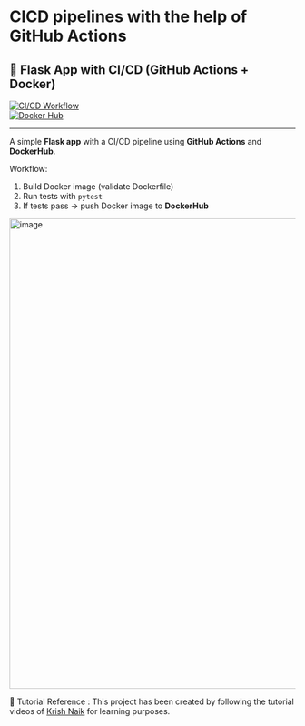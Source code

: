 # CICD pipelines with the help of GitHub Actions
## 🚀 Flask App with CI/CD (GitHub Actions + Docker)

[![CI/CD Workflow](https://github.com/hazradeepmoy/CICDGitHubAction/actions/workflows/cicd.yml/badge.svg)](https://github.com/hazradeepmoy/CICDGitHubAction/actions)  
[![Docker Hub](https://img.shields.io/badge/DockerHub-hazrad123%2Fflasktest--app-blue?logo=docker)](https://hub.docker.com/repository/docker/hazrad123/flasktest-app/general)

---

A simple **Flask app** with a CI/CD pipeline using **GitHub Actions** and **DockerHub**.  

Workflow:
1. Build Docker image (validate Dockerfile)  
2. Run tests with `pytest`  
3. If tests pass → push Docker image to **DockerHub**

<img width="1859" height="827" alt="image" src="https://github.com/user-attachments/assets/cec3b530-b20d-4a32-a1a2-cf8af51d1ae9" />

🎥 Tutorial Reference : 
This project has been created by following the tutorial videos of [Krish Naik](https://www.udemy.com/user/krish-naik/) for learning purposes.

